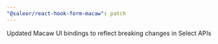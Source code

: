 ```yaml
---
"@saleor/react-hook-form-macaw": patch
---
```


Updated Macaw UI bindings to reflect breaking changes in Select APIs
